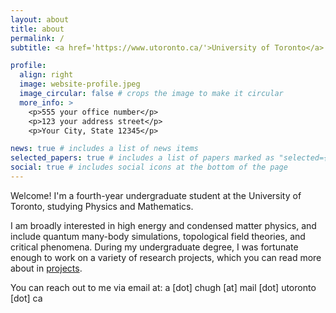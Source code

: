 ```yaml
---
layout: about
title: about
permalink: /
subtitle: <a href='https://www.utoronto.ca/'>University of Toronto</a>

profile:
  align: right
  image: website-profile.jpeg
  image_circular: false # crops the image to make it circular
  more_info: >
    <p>555 your office number</p>
    <p>123 your address street</p>
    <p>Your City, State 12345</p>

news: true # includes a list of news items
selected_papers: true # includes a list of papers marked as "selected={true}"
social: true # includes social icons at the bottom of the page
---
```


Welcome! I'm a fourth-year undergraduate student at the University of Toronto, studying Physics and Mathematics.

I am broadly interested in high energy and condensed matter physics, and include quantum many-body simulations, topological field theories, and critical phenomena. During my undergraduate degree, I was fortunate enough to work on a variety of research projects, which you can read more about in [projects](/projects).

You can reach out to me via email at: a [dot] chugh [at] mail [dot] utoronto [dot] ca
